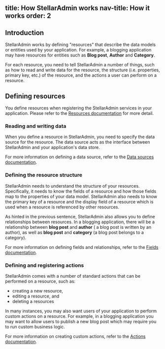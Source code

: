 title: How StellarAdmin works
nav-title: How it works
order: 2
---

## Introduction

StellarAdmin works by defining "resources" that describe the data models or entities used by your application. For example, a blogging application may have resources for entities such as **Blog post**, **Author** and **Category**.

For each resource, you need to tell StellarAdmin a number of things, such as how to read and write data for the resource, the structure (i.e. properties, primary key, etc.) of the resource, and the actions a user can perform on a resource.

## Defining resources

You define resources when registering the StellarAdmin services in your application. Please refer to the [Resources documentation](resources) for more detail.

### Reading and writing data

When you define a resource in StellarAdmin, you need to specify the data source for the resource. The data source acts as the interface between StellarAdmin and your application's data store.

For more information on defining a data source, refer to the [Data sources documentation](datasources).

### Defining the resource structure

StellarAdmin needs to understand the structure of your resources. Specifically, it needs to know the fields of a resource and how those fields map to the properties of your data model. StellarAdmin also needs to know the primary key of a resource and the display field of a resource which is used when a resource is referenced by other resources.

As hinted in the previous sentence, StellarAdmin also allows you to define relationships between resources. In a blogging application, there will be a relationship between **blog post** and **author** ( a blog post is written by an author), as well as **blog post** and **category** (a blog post belongs to a category).

For more information on defining fields and relationships, refer to the [Fields documentation](fields).

### Defining and registering actions

StellarAdmin comes with a number of standard actions that can be performed on a resource, such as:

* creating a new resource,
* editing a resource, and
* deleting a resources

In many instances, you may also want users of your application to perform custom actions on a resource. For example, in a blogging application you may want to allow users to publish a new blog post which may require you to run custom business logic.

For more information on creating custom actions, refer to the [Actions documentation](actions).
